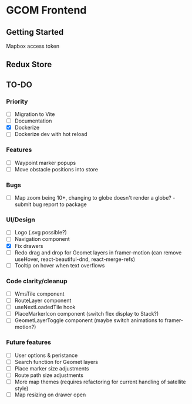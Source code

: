 # GCOM Frontend

## Getting Started
Mapbox access token

## Redux Store


## TO-DO
### Priority
- [ ] Migration to Vite
- [ ] Documentation
- [x] Dockerize
- [ ] Dockerize dev with hot reload

### Features
- [ ] Waypoint marker popups
- [ ] Move obstacle positions into store

### Bugs
- [ ] Map zoom being 10+, changing to globe doesn't render a globe? - submit bug report to package

### UI/Design
- [ ] Logo (.svg possible?)
- [ ] Navigation component
- [x] Fix drawers
- [ ] Redo drag and drop for Geomet layers in framer-motion (can remove useHover, react-beautiful-dnd, react-merge-refs)
- [ ] Tooltip on hover when text overflows

### Code clarity/cleanup
- [ ] WmsTile component
- [ ] RouteLayer component
- [ ] useNextLoadedTile hook
- [ ] PlaceMarkerIcon component (switch flex display to Stack?)
- [ ] GeometLayerToggle component (maybe switch animations to framer-motion?)

### Future features
- [ ] User options & peristance
- [ ] Search function for Geomet layers
- [ ] Place marker size adjustments
- [ ] Route path size adjustments
- [ ] More map themes (requires refactoring for current handling of satellite style)
- [ ] Map resizing on drawer open
